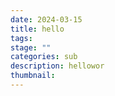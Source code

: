 ```yaml
---
date: 2024-03-15
title: hello
tags: 
stage: ""
categories: sub
description: hellowor
thumbnail:
---
```

